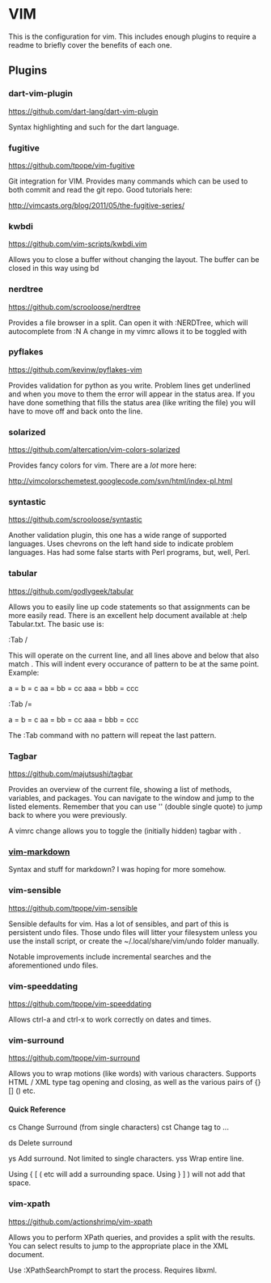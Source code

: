 # VIM

This is the configuration for vim. This includes enough plugins to require
a readme to briefly cover the benefits of each one.


## Plugins

### dart-vim-plugin

https://github.com/dart-lang/dart-vim-plugin

Syntax highlighting and such for the dart language.

### fugitive

https://github.com/tpope/vim-fugitive

Git integration for VIM. Provides many commands which can be used to
both commit and read the git repo. Good tutorials here:

http://vimcasts.org/blog/2011/05/the-fugitive-series/

### kwbdi

https://github.com/vim-scripts/kwbdi.vim

Allows you to close a buffer without changing the layout.
The buffer can be closed in this way using <leader>bd

### nerdtree

https://github.com/scrooloose/nerdtree

Provides a file browser in a split.
Can open it with :NERDTree, which will autocomplete from :N
A change in my vimrc allows it to be toggled with <F7>

### pyflakes

https://github.com/kevinw/pyflakes-vim

Provides validation for python as you write. Problem lines get underlined
and when you move to them the error will appear in the status area. If you
have done something that fills the status area (like writing the file) you
will have to move off and back onto the line.

### solarized

https://github.com/altercation/vim-colors-solarized

Provides fancy colors for vim. There are a *lot* more here:

http://vimcolorschemetest.googlecode.com/svn/html/index-pl.html

### syntastic

https://github.com/scrooloose/syntastic

Another validation plugin, this one has a wide range of supported languages.
Uses chevrons on the left hand side to indicate problem languages. Has had some
false starts with Perl programs, but, well, Perl.

### tabular

https://github.com/godlygeek/tabular

Allows you to easily line up code statements so that assignments can be more easily
read. There is an excellent help document available at :help Tabular.txt. The basic
use is:

:Tab /<PATTERN>

This will operate on the current line, and all lines above and below that also match
<PATTERN>. This will indent every occurance of pattern to be at the same point.
Example:

a = b = c
aa = bb = cc
aaa = bbb = ccc

:Tab /=

a   = b   = c
aa  = bb  = cc
aaa = bbb = ccc

The :Tab command with no pattern will repeat the last pattern.

### Tagbar

https://github.com/majutsushi/tagbar

Provides an overview of the current file, showing a list of methods, variables, and
packages. You can navigate to the window and jump to the listed elements. Remember that
you can use '' (double single quote) to jump back to where you were previously.

A vimrc change allows you to toggle the (initially hidden) tagbar with <F8>.

### [vim-markdown](https://github.com/tpope/vim-markdown)

Syntax and stuff for markdown? I was hoping for more somehow.

### vim-sensible

https://github.com/tpope/vim-sensible

Sensible defaults for vim. Has a lot of sensibles, and part of this is persistent undo
files. Those undo files will litter your filesystem unless you use the install script,
or create the ~/.local/share/vim/undo folder manually.

Notable improvements include incremental searches and the aforementioned undo files.

### vim-speeddating

https://github.com/tpope/vim-speeddating

Allows ctrl-a and ctrl-x to work correctly on dates and times.

### vim-surround

https://github.com/tpope/vim-surround

Allows you to wrap motions (like words) with various characters. Supports
HTML / XML type tag opening and closing, as well as the various pairs of
{} [] () etc.

#### Quick Reference

cs<FROM><TO>            Change Surround (from single characters)
cst<TO>                 Change tag to ...

ds<SURROUND>            Delete surround

ys<MOTION><SURROUND>    Add surround. Not limited to single characters.
yss<SURROUND>           Wrap entire line.

Using { [ ( etc will add a surrounding space. Using } ] ) will not add that space.

### vim-xpath

https://github.com/actionshrimp/vim-xpath

Allows you to perform XPath queries, and provides a split with the results. You can
select results to jump to the appropriate place in the XML document.

Use :XPathSearchPrompt to start the process. Requires libxml.
